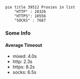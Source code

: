 
```mermaid
pie title 39512 Proxies in list
    "HTTP" : 28326
    "HTTPS": 10556
    "SOCKS" : 7687
```

### Some Info
#### Average Timeout

- mixed: 4.0s
- http: 2.3s
- https: 8.2s
- socks: 6.5s